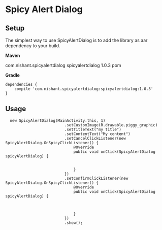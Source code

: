 Spicy Alert Dialog
===================

## Setup
The simplest way to use SpicyAlertDialog is to add the library as aar dependency to your build.

**Maven**

   <dependency>
     <groupId>com.nishant.spicyalertdialog</groupId>
     <artifactId>spicyalertdialog</artifactId>
     <version>1.0.3</version>
     <type>pom</type>
   </dependency>

**Gradle**


    dependencies {
        compile 'com.nishant.spicyalertdialog:spicyalertdialog:1.0.3'
    }

## Usage

      new SpicyAlertDialog(MainActivity.this, 1)
                              .setCustomImage(R.drawable.piggy_graphic)
                              .setTitleText("my title")
                              .setContentText("My content")
                              .setCancelClickListener(new SpicyAlertDialog.OnSpicyClickListener() {
                                  @Override
                                  public void onClick(SpicyAlertDialog spicyAlertDialog) {
      
      
                                  }
                              })
                              .setConfirmClickListener(new SpicyAlertDialog.OnSpicyClickListener() {
                                  @Override
                                  public void onClick(SpicyAlertDialog spicyAlertDialog) {
      
      
      
                                  }
                              })
                              .show();



